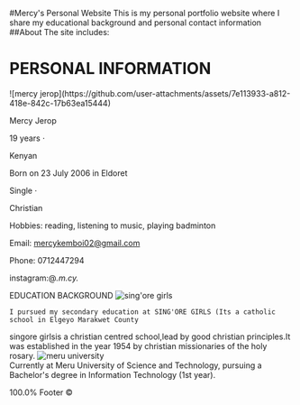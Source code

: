 #Mercy's Personal Website
This is my personal portfolio website where I share my educational background and personal contact information
##About
The site includes:
 <h1>PERSONAL INFORMATION</h1>
![mercy jerop](https://github.com/user-attachments/assets/7e113933-a812-418e-842c-17b63ea15444)

Mercy Jerop

19 years ·

Kenyan

Born on 23 July 2006 in Eldoret

Single ·

Christian

Hobbies: reading, listening to music, playing badminton

Email: mercykemboi02@gmail.com

Phone: 0712447294

instagram:@_.m.cy._

EDUCATION BACKGROUND
![sing'ore girls](https://github.com/user-attachments/assets/9de44be4-9eed-48ae-b82b-d7809a08748d)

    I pursued my secondary education at SING'ORE GIRLS (Its a catholic school in Elgeyo Marakwet County

singore girlsis a christian centred school,lead by good christian principles.It was established in the year 1954 by christian missionaries of the holy rosary.
![meru university](https://github.com/user-attachments/assets/57430a7b-fc3c-4daa-aec1-8a740d84cabd)    
Currently at Meru University of Science and Technology, pursuing a Bachelor's degree in Information Technology (1st year).


100.0%
Footer
©
